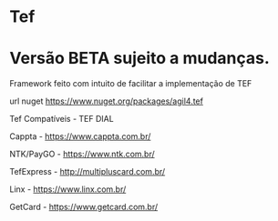 # Tef

# Versão BETA sujeito a mudanças.

Framework feito com intuito de facilitar a implementação de TEF 

url nuget https://www.nuget.org/packages/agil4.tef

Tef Compatíveis - TEF DIAL

Cappta - https://www.cappta.com.br/

NTK/PayGO - https://www.ntk.com.br/

TefExpress - http://multipluscard.com.br/

Linx - https://www.linx.com.br/ 

GetCard - https://www.getcard.com.br/

